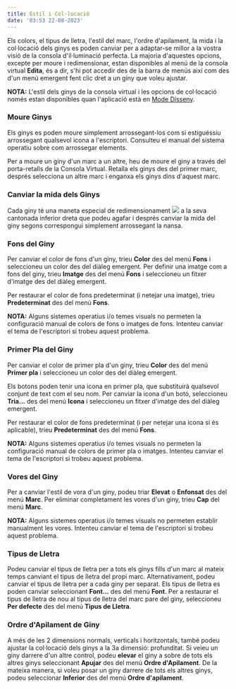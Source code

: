 ```yaml
---
title: Estil i Col·locació
date: '03:53 22-08-2023'
---
```


Els colors, el tipus de lletra, l'estil del marc, l'ordre d'apilament, la mida i la col·locació dels ginys es poden canviar per a adaptar-se millor a la vostra visió de la consola d'il·luminació perfecta. La majoria d'aquestes opcions, excepte per moure i redimensionar, estan disponibles al menú de la consola virtual **Edita**, és a dir, s'hi pot accedir des de la barra de menús així com des d'un menú emergent fent clic dret a un giny que voleu ajustar.

**NOTA:** L'estil dels ginys de la consola virtual i les opcions de col·locació només estan disponibles quan l'aplicació està en [Mode Disseny](/basics/glossary-and-concepts#modes).

### Moure Ginys

Els ginys es poden moure simplement arrossegant-los com si estiguéssiu arrossegant qualsevol icona a l'escriptori. Consulteu el manual del sistema operatiu sobre com arrossegar elements.

Per a moure un giny d'un marc a un altre, heu de moure el giny a través del porta-retalls de la Consola Virtual. Retalla els ginys des del primer marc, després selecciona un altre marc i enganxa els ginys dins d'aquest marc.

### Canviar la mida dels Ginys

Cada giny té una maneta especial de redimensionament ![](/basics/resize.png) a la seva cantonada inferior dreta que podeu agafar i després canviar la mida del giny segons correspongui simplement arrossegant la nansa.

### Fons del Giny

Per canviar el color de fons d'un giny, trieu **Color** des del menú **Fons** i seleccioneu un color des del diàleg emergent. Per definir una imatge com a fons del giny, trieu **Imatge** des del menú **Fons** i seleccioneu un fitxer d'imatge des del diàleg emergent.

Per restaurar el color de fons predeterminat (i netejar una imatge), trieu **Predeterminat** des del menú **Fons**.

**NOTA:** Alguns sistemes operatius i/o temes visuals no permeten la configuració manual de colors de fons o imatges de fons. Intenteu canviar el tema de l'escriptori si trobeu aquest problema.

### Primer Pla del Giny

Per canviar el color de primer pla d'un giny, trieu **Color** des del menú **Primer pla** i seleccioneu un color des del diàleg emergent.

Els botons poden tenir una icona en primer pla, que substituirà qualsevol conjunt de text com el seu nom. Per canviar la icona d'un botó, seleccioneu **Tria...** des del menú **Icona** i seleccioneu un fitxer d'imatge des del diàleg emergent.

Per restaurar el color de fons predeterminat (i per netejar una icona si és aplicable), trieu **Predeterminat** des del menú **Fons**.

**NOTA:** Alguns sistemes operatius i/o temes visuals no permeten la configuració manual de colors de primer pla o imatges. Intenteu canviar el tema de l'escriptori si trobeu aquest problema.

### Vores del Giny

Per a canviar l'estil de vora d'un giny, podeu triar **Elevat** o **Enfonsat** des del menú **Marc**. Per eliminar completament les vores d'un giny, trieu **Cap** del menú **Marc**.

**NOTA:** Alguns sistemes operatius i/o temes visuals no permeten establir manualment les vores. Intenteu canviar el tema de l'escriptori si trobeu aquest problema.

### Tipus de Lletra

Podeu canviar el tipus de lletra per a tots els ginys fills d'un marc al mateix temps canviant el tipus de lletra del propi marc. Alternativament, podeu canviar el tipus de lletra per a cada giny per separat. Els tipus de lletra es poden canviar seleccionant **Font...** des del menú **Font**. Per a restaurar el tipus de lletra de nou al tipus de lletra del marc pare del giny, seleccioneu **Per defecte** des del menú **Tipus de Lletra**.

### Ordre d'Apilament de Giny

A més de les 2 dimensions normals, verticals i horitzontals, també podeu ajustar la col·locació dels ginys a la 3a dimensió: profunditat. Si veieu un giny darrere d'un altre control, podeu **elevar** el giny a sobre de tots els altres ginys seleccionant **Apujar** des del menú **Ordre d'Apilament**. De la mateixa manera, si voleu posar un giny darrere de tots els altres ginys, podeu seleccionar **Inferior** des del menú **Ordre d'apilament**.
